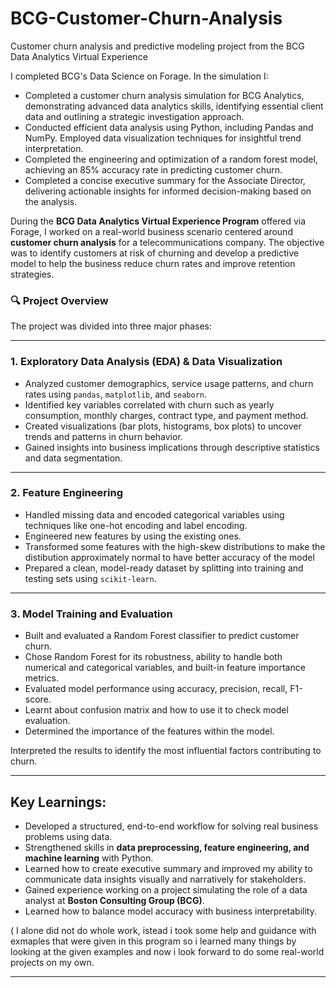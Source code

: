 # BCG-Customer-Churn-Analysis
Customer churn analysis and predictive modeling project from the BCG Data Analytics Virtual Experience

I completed BCG's Data Science on Forage. In the simulation I:
 - Completed a customer churn analysis simulation for BCG Analytics, demonstrating advanced data analytics skills, identifying essential client data and outlining a strategic investigation approach.
- Conducted efficient data analysis using Python, including Pandas and NumPy. Employed data visualization techniques for insightful trend interpretation.
- Completed the engineering and optimization of a random forest model, achieving an 85% accuracy rate in predicting customer churn.
- Completed a concise executive summary for the Associate Director, delivering actionable insights for informed decision-making based on the analysis.

During the **BCG Data Analytics Virtual Experience Program** offered via Forage, I worked on a real-world business scenario centered around **customer churn analysis** for a telecommunications company. The objective was to identify customers at risk of churning and develop a predictive model to help the business reduce churn rates and improve retention strategies.

### 🔍 Project Overview

The project was divided into three major phases:

---

### 1. **Exploratory Data Analysis (EDA) & Data Visualization**

* Analyzed customer demographics, service usage patterns, and churn rates using `pandas`, `matplotlib`, and `seaborn`.
* Identified key variables correlated with churn such as yearly consumption, monthly charges, contract type, and payment method.
* Created visualizations (bar plots, histograms, box plots) to uncover trends and patterns in churn behavior.
* Gained insights into business implications through descriptive statistics and data segmentation.

---

### 2. **Feature Engineering**

* Handled missing data and encoded categorical variables using techniques like one-hot encoding and label encoding.
* Engineered new features by using the existing ones.
* Transformed some features with the high-skew distributions to make the distibution approximately normal to have better accuracy of the model
* Prepared a clean, model-ready dataset by splitting into training and testing sets using `scikit-learn`.

---

### 3. Model Training and Evaluation
- Built and evaluated a Random Forest classifier to predict customer churn.
- Chose Random Forest for its robustness, ability to handle both numerical and categorical variables, and built-in feature importance metrics.
- Evaluated model performance using accuracy, precision, recall, F1-score.
- Learnt about confusion matrix and how to use it to check model evaluation.
- Determined the importance of the features within the model.

Interpreted the results to identify the most influential factors contributing to churn.

---

## Key Learnings:

* Developed a structured, end-to-end workflow for solving real business problems using data.
* Strengthened skills in **data preprocessing, feature engineering, and machine learning** with Python.
* Learned how to create executive summary and improved my ability to communicate data insights visually and narratively for stakeholders.
* Gained experience working on a project simulating the role of a data analyst at **Boston Consulting Group (BCG)**.
* Learned how to balance model accuracy with business interpretability.

( I alone did not do whole work, istead i took some help and guidance with exmaples that were given in this program so i learned many things by looking at the given examples and now i look forward to do some real-world projects on my own.

---
